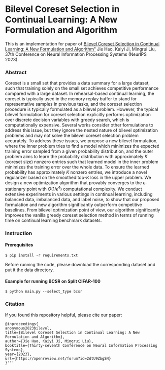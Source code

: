 # Bilevel Coreset Selection in Continual Learning: A New Formulation and Algorithm

This is an implementation for paper of [Bilevel Coreset Selection in Continual Learning: A New Formulation and Algorithm"](https://openreview.net/forum?id=2dtU9ZbgSN&referrer=%5BAuthor%20Console%5D(%2Fgroup%3Fid%3DNeurIPS.cc%2F2023%2FConference%2FAuthors%23your-submissions))
Jie Hao, Kaiyi Ji, Mingrui Liu, 37th Conference on Neural Information Processing Systems (NeurIPS 2023).

### Abstract
Coreset is a small set that provides a data summary for a large dataset, such that training solely on the small set achieves competitive performance compared with a large dataset. In rehearsal-based continual learning, the coreset is typically used in the memory replay buffer to stand for representative samples in previous tasks, and the coreset selection procedure is typically formulated as a bilevel problem. However, the typical bilevel formulation for coreset selection explicitly performs optimization over discrete decision variables with greedy search, which is computationally expensive. Several works consider other formulations to address this issue, but they ignore the nested nature of bilevel optimization problems and may not solve the bilevel coreset selection problem accurately. To address these issues, we propose a new bilevel formulation, where the inner problem tries to find a model which minimizes the expected training error sampled from a given probability distribution, and the outer problem aims to learn the probability distribution with approximately $K$ (coreset size) nonzero entries such that learned model in the inner problem minimizes the training error over the whole data. To ensure the learned probability has approximately $K$ nonzero entries, we introduce a novel regularizer based on the smoothed top-$K$ loss in the upper problem. We design a new optimization algorithm that provably converges to the $\epsilon$-stationary point with $O(1/\epsilon^4)$ computational complexity. We conduct extensive experiments in various settings in continual learning, including balanced data, imbalanced data, and label noise, to show that our proposed formulation and new algorithm significantly outperform competitive baselines. From bilevel optimization point of view, our algorithm significantly improves the vanilla greedy coreset selection method in terms of running time on continual learning benchmark datasets.

### Instruction
#### Prerequisites
```
$ pip install -r requirements.txt
```
Before running the code, please download the corresponding dataset and put it the data directory.
#### Example for running BCSR on Split CIFAR-100 

```
$ python main.py --select_type bcsr
```

### Citation
If you found this repository helpful, please cite our paper:
```
@inproceedings{
anonymous2023bilevel,
title={Bilevel Coreset Selection in Continual Learning: A New Formulation and Algorithm},
author={Jie Hao, Kaiyi Ji, Mingrui Liu},
booktitle={Thirty-seventh Conference on Neural Information Processing Systems},
year={2023},
url={https://openreview.net/forum?id=2dtU9ZbgSN}
}'''